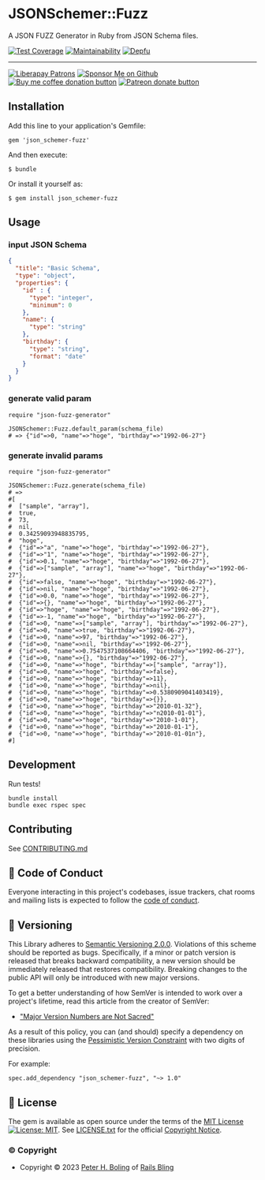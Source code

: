 # JSONSchemer::Fuzz

A JSON FUZZ Generator in Ruby from JSON Schema files.

<div id="badges">

[![Test Coverage][🔑cc-covi]][🔑cc-cov]
[![Maintainability][🔑cc-mnti]][🔑cc-mnt]
[![Depfu][🔑depfui]][🔑depfu]

-----

[![Liberapay Patrons][⛳liberapay-img]][⛳liberapay]
[![Sponsor Me on Github][🖇sponsor-img]][🖇sponsor]
<span class="badge-buymeacoffee">
   <a href="https://ko-fi.com/O5O86SNP4" target='_blank' title="Donate to my FLOSS or refugee efforts at ko-fi.com"><img src="https://img.shields.io/badge/buy%20me%20coffee-donate-yellow.svg" alt="Buy me coffee donation button" /></a>
</span>
<span class="badge-patreon">
   <a href="https://patreon.com/galtzo" title="Donate to my FLOSS or refugee efforts using Patreon"><img src="https://img.shields.io/badge/patreon-donate-yellow.svg" alt="Patreon donate button" /></a>
</span>

</div>

[⛳liberapay-img]: https://img.shields.io/liberapay/patrons/pboling.svg?logo=liberapay
[⛳liberapay]: https://liberapay.com/pboling/donate
[🖇sponsor-img]: https://img.shields.io/badge/Sponsor_Me!-pboling.svg?style=social&logo=github
[🖇sponsor]: https://github.com/sponsors/pboling

## Installation

Add this line to your application's Gemfile:

    gem 'json_schemer-fuzz'

And then execute:

    $ bundle

Or install it yourself as:

    $ gem install json_schemer-fuzz

## Usage

### input JSON Schema

```json:input_schema.json
{
  "title": "Basic Schema",
  "type": "object",
  "properties": {
    "id" : {
      "type": "integer",
      "minimum": 0
    },
    "name": {
      "type": "string"
    },
    "birthday": {
      "type": "string",
      "format": "date"
    }
  }
}
```
### generate valid param

```#<--rubocop/md-->ruby
require "json-fuzz-generator"

JSONSchemer::Fuzz.default_param(schema_file)
# => {"id"=>0, "name"=>"hoge", "birthday"=>"1992-06-27"}
```
### generate invalid params

```#<--rubocop/md-->ruby
require "json-fuzz-generator"

JSONSchemer::Fuzz.generate(schema_file)
# =>
#[
#  ["sample", "array"],
#  true,
#  73,
#  nil,
#  0.34259093948835795,
#  "hoge",
#  {"id"=>"a", "name"=>"hoge", "birthday"=>"1992-06-27"},
#  {"id"=>"1", "name"=>"hoge", "birthday"=>"1992-06-27"},
#  {"id"=>0.1, "name"=>"hoge", "birthday"=>"1992-06-27"},
#  {"id"=>["sample", "array"], "name"=>"hoge", "birthday"=>"1992-06-27"},
#  {"id"=>false, "name"=>"hoge", "birthday"=>"1992-06-27"},
#  {"id"=>nil, "name"=>"hoge", "birthday"=>"1992-06-27"},
#  {"id"=>0.0, "name"=>"hoge", "birthday"=>"1992-06-27"},
#  {"id"=>{}, "name"=>"hoge", "birthday"=>"1992-06-27"},
#  {"id"=>"hoge", "name"=>"hoge", "birthday"=>"1992-06-27"},
#  {"id"=>-1, "name"=>"hoge", "birthday"=>"1992-06-27"},
#  {"id"=>0, "name"=>["sample", "array"], "birthday"=>"1992-06-27"},
#  {"id"=>0, "name"=>true, "birthday"=>"1992-06-27"},
#  {"id"=>0, "name"=>97, "birthday"=>"1992-06-27"},
#  {"id"=>0, "name"=>nil, "birthday"=>"1992-06-27"},
#  {"id"=>0, "name"=>0.7547537108664406, "birthday"=>"1992-06-27"},
#  {"id"=>0, "name"=>{}, "birthday"=>"1992-06-27"},
#  {"id"=>0, "name"=>"hoge", "birthday"=>["sample", "array"]},
#  {"id"=>0, "name"=>"hoge", "birthday"=>false},
#  {"id"=>0, "name"=>"hoge", "birthday"=>11},
#  {"id"=>0, "name"=>"hoge", "birthday"=>nil},
#  {"id"=>0, "name"=>"hoge", "birthday"=>0.5380909041403419},
#  {"id"=>0, "name"=>"hoge", "birthday"=>{}},
#  {"id"=>0, "name"=>"hoge", "birthday"=>"2010-01-32"},
#  {"id"=>0, "name"=>"hoge", "birthday"=>"n2010-01-01"},
#  {"id"=>0, "name"=>"hoge", "birthday"=>"2010-1-01"},
#  {"id"=>0, "name"=>"hoge", "birthday"=>"2010-01-1"},
#  {"id"=>0, "name"=>"hoge", "birthday"=>"2010-01-01n"},
#]
```

## Development

Run tests!

```#<--rubocop/md-->shell
bundle install
bundle exec rspec spec
```

## Contributing

See [CONTRIBUTING.md][🪇conduct]

[🪇conduct]: CONTRIBUTING.md

## 🪇 Code of Conduct

Everyone interacting in this project's codebases, issue trackers,
chat rooms and mailing lists is expected to follow the [code of conduct][🪇conduct].

[🪇conduct]: CODE_OF_CONDUCT.md

## 📌 Versioning

This Library adheres to [Semantic Versioning 2.0.0][📌semver].
Violations of this scheme should be reported as bugs.
Specifically, if a minor or patch version is released that breaks backward compatibility,
a new version should be immediately released that restores compatibility.
Breaking changes to the public API will only be introduced with new major versions.

To get a better understanding of how SemVer is intended to work over a project's lifetime,
read this article from the creator of SemVer:

- ["Major Version Numbers are Not Sacred"][📌major-versions-not-sacred]

As a result of this policy, you can (and should) specify a dependency on these libraries using
the [Pessimistic Version Constraint][📌pvc] with two digits of precision.

For example:

```#<--rubocop/md-->ruby
spec.add_dependency "json_schemer-fuzz", "~> 1.0"
```

[comment]: <> ( VERSIONING LINKS )

[📌pvc]: http://guides.rubygems.org/patterns/#pessimistic-version-constraint
[📌semver]: http://semver.org/
[📌major-versions-not-sacred]: https://tom.preston-werner.com/2022/05/23/major-version-numbers-are-not-sacred.html

## 📄 License

The gem is available as open source under the terms of
the [MIT License][📄license] [![License: MIT][📄license-img]][📄license-ref].
See [LICENSE.txt][📄license] for the official [Copyright Notice][📄copyright-notice-explainer].

[comment]: <> ( LEGAL LINKS )

[📄copyright-notice-explainer]: https://opensource.stackexchange.com/questions/5778/why-do-licenses-such-as-the-mit-license-specify-a-single-year
[📄license]: LICENSE.txt
[📄license-ref]: https://opensource.org/licenses/MIT
[📄license-img]: https://img.shields.io/badge/License-MIT-green.svg

### © Copyright

* Copyright © 2023 [Peter H. Boling][💁🏼‍️peterboling] of [Rails Bling][💁🏼‍️railsbling]

[comment]: <> ( COPYRIGHT LINKS )

[💁🏼‍️peterboling]: http://www.peterboling.com
[💁🏼‍️railsbling]: http://www.railsbling.com

[comment]: <> ( KEYED LINKS )

[🔑cc-mnt]: https://codeclimate.com/github/pboling/json_schemer-fuzz/maintainability
[🔑cc-mnti]: https://api.codeclimate.com/v1/badges/f39a86da0075bb88872a/maintainability
[🔑cc-cov]: https://codeclimate.com/github/pboling/json_schemer-fuzz/test_coverage
[🔑cc-covi]: https://api.codeclimate.com/v1/badges/f39a86da0075bb88872a/test_coverage
[🔑depfu]: https://depfu.com/github/pboling/json_schemer-fuzz?project_id=39376
[🔑depfui]: https://badges.depfu.com/badges/b44af6cec217d3436e0782ed6d9a3324/count.svg
